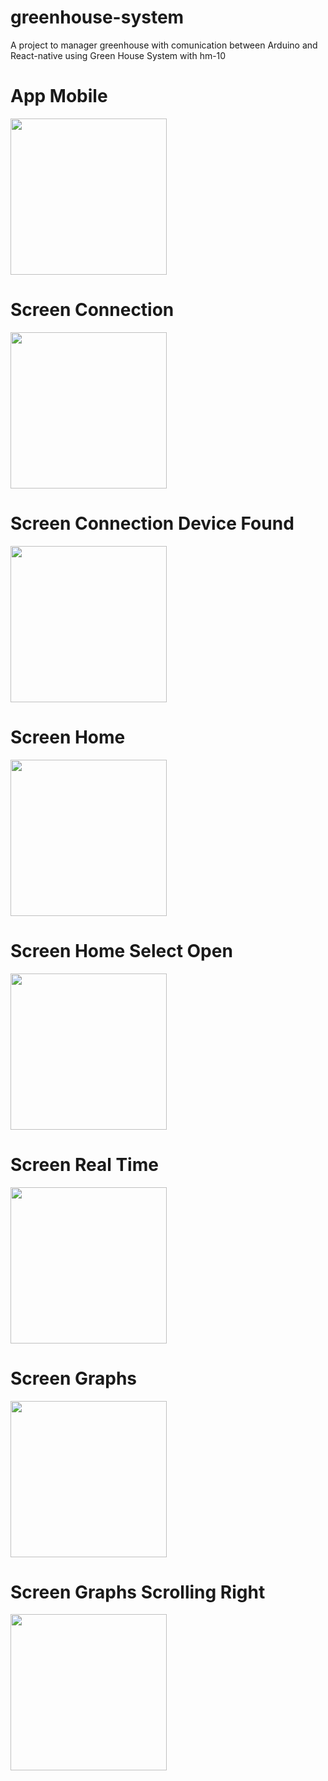 # greenhouse-system
A project to manager greenhouse with comunication between Arduino and React-native using Green House System with hm-10

<h1>App Mobile</h1>
<div>
  <img src="https://github.com/JosefButzke/greenhouse-system/blob/master/greenhouse-manager-ble-react-native/IMAGES/6.gif" width="250" alt=""/>
</div>

<h1>Screen Connection</h1>
<div>
  <img src="https://github.com/JosefButzke/greenhouse-system/blob/master/greenhouse-manager-ble-react-native/IMAGES/1.jpg" width="250" alt=""/>
</div>

<h1>Screen Connection Device Found</h1>
<div>
  <img src="https://github.com/JosefButzke/greenhouse-system/blob/master/greenhouse-manager-ble-react-native/IMAGES/2.jpg" width="250" alt=""/>
</div>

<h1>Screen Home</h1>
<div>
  <img src="https://github.com/JosefButzke/greenhouse-system/blob/master/greenhouse-manager-ble-react-native/IMAGES/3.jpg" width="250" alt=""/>
</div>

<h1>Screen Home Select Open</h1>
<div>
  <img src="https://github.com/JosefButzke/greenhouse-system/blob/master/greenhouse-manager-ble-react-native/IMAGES/4.jpg" width="250" alt=""/>
</div>

<h1>Screen Real Time</h1>
<div>
  <img src="https://github.com/JosefButzke/greenhouse-system/blob/master/greenhouse-manager-ble-react-native/IMAGES/5.jpg" width="250" alt=""/>
</div>

<h1>Screen Graphs</h1>
<div>
  <img src="https://github.com/JosefButzke/greenhouse-system/blob/master/greenhouse-manager-ble-react-native/IMAGES/6.jpg" width="250" alt=""/>
</div>

<h1>Screen Graphs Scrolling Right</h1>
<div>
  <img src="https://github.com/JosefButzke/greenhouse-system/blob/master/greenhouse-manager-ble-react-native/IMAGES/7.jpg" width="250" alt=""/>
</div>
